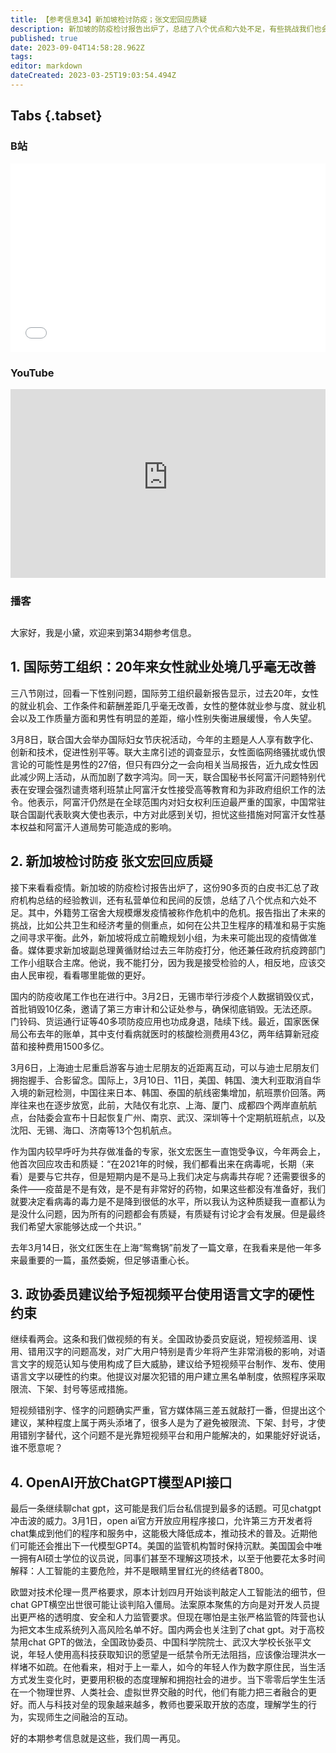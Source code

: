 ```yaml
---
title: 【参考信息34】新加坡检讨防疫；张文宏回应质疑
description: 新加坡的防疫检讨报告出炉了，总结了八个优点和六处不足，有些挑战我们也会遇到，比如公共卫生和经济考量何时侧重哪个，如何在公共卫生程序的精准和易于实施之间平衡。新加坡将成立“前瞻规划小组”，为将来可能的疫情做准备。每天后台都有私信问怎么看ChatGPT，可以看看欧美监管态度上的差异。武大校长在两会上说，年轻人使用高科技获取知识的愿望，是一纸禁令所无法阻挡，中肯。
published: true
date: 2023-09-04T14:58:28.962Z
tags: 
editor: markdown
dateCreated: 2023-03-25T19:03:54.494Z
---
```


## Tabs {.tabset}
### B站
<div style="position: relative; padding: 30% 45%;">
<iframe style="position: absolute; width: 100%; height: 100%; left: 0; top: 0;" src="//player.bilibili.com/player.html?&bvid=BV1Wg4y1b7cp&page=1&as_wide=1&high_quality=1&danmaku=1&autoplay=0" scrolling="no" border="0" frameborder="no" framespacing="0" allowfullscreen="true"></iframe>
</div>

### YouTube
<div style="position: relative; padding: 30% 45%;">
<iframe style="position: absolute; top: 0; left: 0; width: 100%; height: 100%;" src="https://www.youtube-nocookie.com/embed/WD9r1ld7-Vc" title="YouTube video player" frameborder="0" allow="accelerometer; autoplay; clipboard-write; encrypted-media; gyroscope; picture-in-picture" allowfullscreen></iframe>
</div>
  
### 播客
<div class="podcast-player"></div>

## 

大家好，我是小黛，欢迎来到第34期参考信息。

## 1. 国际劳工组织：20年来女性就业处境几乎毫无改善

三八节刚过，回看一下性别问题，国际劳工组织最新报告显示，过去20年，女性的就业机会、工作条件和薪酬差距几乎毫无改善，女性的整体就业参与度、就业机会以及工作质量方面和男性有明显的差距，缩小性别失衡进展缓慢，令人失望。

3月8日，联合国大会举办国际妇女节庆祝活动，今年的主题是人人享有数字化、创新和技术，促进性别平等。联大主席引述的调查显示，女性面临网络骚扰或仇恨言论的可能性是男性的27倍，但只有四分之一会向相关当局报告，近九成女性因此减少网上活动，从而加剧了数字鸿沟。同一天，联合国秘书长阿富汗问题特别代表在安理会强烈谴责塔利班禁止阿富汗女性接受高等教育和为非政府组织工作的法令。他表示，阿富汗仍然是在全球范围内对妇女权利压迫最严重的国家，中国常驻联合国副代表耿爽大使也表示，中方对此感到关切，担忧这些措施对阿富汗女性基本权益和阿富汗人道局势可能造成的影响。

## 2. 新加坡检讨防疫 张文宏回应质疑

接下来看看疫情。新加坡的防疫检讨报告出炉了，这份90多页的白皮书汇总了政府机构总结的经验教训，还有私营单位和民间的反馈，总结了八个优点和六处不足。其中，外籍劳工宿舍大规模爆发疫情被称作危机中的危机。报告指出了未来的挑战，比如公共卫生和经济考量的侧重点，如何在公共卫生程序的精准和易于实施之间寻求平衡。此外，新加坡将成立前瞻规划小组，为未来可能出现的疫情做准备。媒体要求新加坡副总理黄循财给过去三年防疫打分，他还兼任政府抗疫跨部门工作小组联合主席。他说，我不能打分，因为我是接受检验的人，相反地，应该交由人民审视，看看哪里能做的更好。

国内的防疫收尾工作也在进行中。3月2日，无锡市举行涉疫个人数据销毁仪式，首批销毁10亿条，邀请了第三方审计和公证处参与，确保彻底销毁。无法还原。门铃码、货运通行证等40多项防疫应用也功成身退，陆续下线。最近，国家医保局公布去年的账单，其中支付看病就医时的核酸检测费用43亿，两年结算新冠疫苗和接种费用1500多亿。

3月6日，上海迪士尼重启游客与迪士尼朋友的近距离互动，可以与迪士尼朋友们拥抱握手、合影留念。国际上，3月10日、11日，美国、韩国、澳大利亚取消自华入境的新冠检测，中国往来日本、韩国、泰国的航线密集增加，航班票价回落。两岸往来也在逐步放宽，此前，大陆仅有北京、上海、厦门、成都四个两岸直航航点，台陆委会宣布十日起恢复广州、南京、武汉、深圳等十个定期航班航点，以及沈阳、无锡、海口、济南等13个包机航点。

作为国内较早呼吁为共存做准备的专家，张文宏医生一直饱受争议，今年两会上，他首次回应攻击和质疑：“在2021年的时候，我们都看出来在病毒呢，长期（来看）是要与它共存，但是短期内是不是马上我们决定与病毒共存呢？还需要很多的条件——疫苗是不是有效，是不是有非常好的药物，如果这些都没有准备好，我们就要决定看病毒的毒力是不是降到很低的水平，所以我认为这种质疑我一直都认为是没什么问题，因为所有的问题都会有质疑，有质疑有讨论才会有发展。但是最终我们希望大家能够达成一个共识。”

去年3月14日，张文红医生在上海“鸳鸯锅”前发了一篇文章，在我看来是他一年多来最重要的一篇，虽然委婉，但足够语重心长。

## 3. 政协委员建议给予短视频平台使用语言文字的硬性约束

继续看两会。这条和我们做视频的有关。全国政协委员安庭说，短视频滥用、误用、错用汉字的问题高发，对广大用户特别是青少年将产生非常消极的影响，对语言文字的规范认知与使用构成了巨大威胁，建议给予短视频平台制作、发布、使用语言文字以硬性的约束。他提议对屡次犯错的用户建立黑名单制度，依照程序采取限流、下架、封号等惩戒措施。

短视频错别字、怪字的问题确实严重，官方媒体隔三差五就敲打一番，但提出这个建议，某种程度上属于两头添堵了，很多人是为了避免被限流、下架、封号，才使用错别字替代，这个问题不是光靠短视频平台和用户能解决的，如果能好好说话，谁不愿意呢？

## 4. OpenAI开放ChatGPT模型API接口

最后一条继续聊chat gpt，这可能是我们后台私信提到最多的话题。可见chatgpt冲击波的威力。3月1日，open ai官方开放应用程序接口，允许第三方开发者将chat集成到他们的程序和服务中，这能极大降低成本，推动技术的普及。近期他们可能还会推出下一代模型GPT4。美国的监管机构暂时保持沉默。美国国会中唯一拥有AI硕士学位的议员说，同事们甚至不理解这项技术，以至于他要花太多时间解释：人工智能的主要危险，并不是眼睛里冒红光的终结者T800。

欧盟对技术伦理一贯严格要求，原本计划四月开始谈判敲定人工智能法的细节，但chat GPT横空出世很可能让谈判陷入僵局。法案原本聚焦的方向是对开发人员提出更严格的透明度、安全和人力监管要求。但现在哪怕是主张严格监管的阵营也认为把文本生成系统列入高风险名单不好。国内两会也关注到了chat gpt。对于高校禁用chat GPT的做法，全国政协委员、中国科学院院士、武汉大学校长张平文说，年轻人使用高科技获取知识的愿望是一纸禁令所无法阻挡，应该像治理洪水一样堵不如疏。在他看来，相对于上一辈人，如今的年轻人作为数字原住民，当生活方式发生变化时，更要用积极的态度理解和拥抱社会的进步。当下零零后学生生活在一个物理世界、人类社会、虚拟世界交融的时代，他们有能力把三者融合的更好。而人与科技对垒的现象越来越多，教师也要采取开放的态度，理解学生的行为，实现师生之间融洽的互动。

好的本期参考信息就是这些，我们周一再见。
